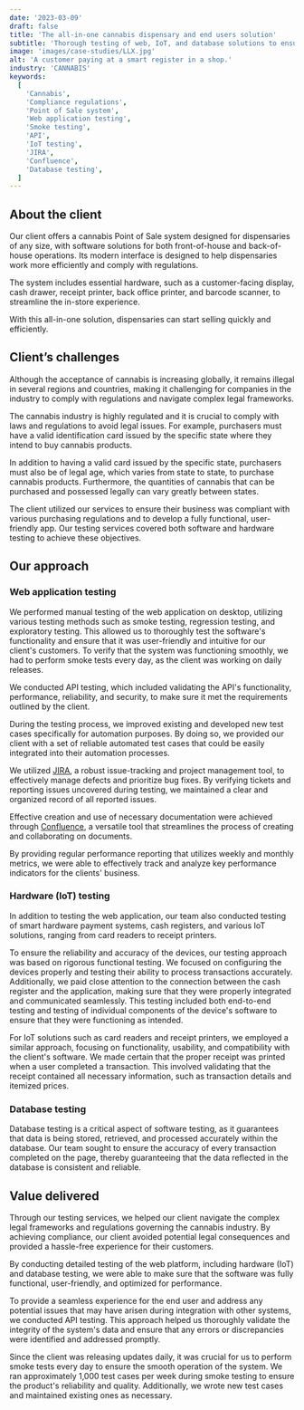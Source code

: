```yaml
---
date: '2023-03-09'
draft: false
title: 'The all-in-one cannabis dispensary and end users solution'
subtitle: 'Thorough testing of web, IoT, and database solutions to ensure functionality, usability, performance and compliance'
image: 'images/case-studies/LLX.jpg'
alt: 'A customer paying at a smart register in a shop.'
industry: 'CANNABIS'
keywords:
  [
    'Cannabis',
    'Compliance regulations',
    'Point of Sale system',
    'Web application testing',
    'Smoke testing',
    'API',
    'IoT testing',
    'JIRA',
    'Confluence',
    'Database testing',
  ]
---
```


## About the client

Our client offers a cannabis Point of Sale system designed for dispensaries of any size, with software solutions for both front-of-house and back-of-house operations. Its modern interface is designed to help dispensaries work more efficiently and comply with regulations.

The system includes essential hardware, such as a customer-facing display, cash drawer, receipt printer, back office printer, and barcode scanner, to streamline the in-store experience.

With this all-in-one solution, dispensaries can start selling quickly and efficiently.

## Client’s challenges

Although the acceptance of cannabis is increasing globally, it remains illegal in several regions and countries, making it challenging for companies in the industry to comply with regulations and navigate complex legal frameworks.

The cannabis industry is highly regulated and it is crucial to comply with laws and regulations to avoid legal issues. For example, purchasers must have a valid identification card issued by the specific state where they intend to buy cannabis products.

In addition to having a valid card issued by the specific state, purchasers must also be of legal age, which varies from state to state, to purchase cannabis products. Furthermore, the quantities of cannabis that can be purchased and possessed legally can vary greatly between states.

The client utilized our services to ensure their business was compliant with various purchasing regulations and to develop a fully functional, user-friendly app. Our testing services covered both software and hardware testing to achieve these objectives.

## Our approach

### Web application testing

We performed manual testing of the web application on desktop, utilizing various testing methods such as smoke testing, regression testing, and exploratory testing. This allowed us to thoroughly test the software's functionality and ensure that it was user-friendly and intuitive for our client's customers. To verify that the system was functioning smoothly, we had to perform smoke tests every day, as the client was working on daily releases.

We conducted API testing, which included validating the API's functionality, performance, reliability, and security, to make sure it met the requirements outlined by the client.

During the testing process, we improved existing and developed new test cases specifically for automation purposes. By doing so, we provided our client with a set of reliable automated test cases that could be easily integrated into their automation processes.

We utilized [JIRA](https://www.atlassian.com/software/jira), a robust issue-tracking and project management tool, to effectively manage defects and prioritize bug fixes. By verifying tickets and reporting issues uncovered during testing, we maintained a clear and organized record of all reported issues.

Effective creation and use of necessary documentation were achieved through [Confluence](https://www.atlassian.com/software/confluence), a versatile tool that streamlines the process of creating and collaborating on documents.

By providing regular performance reporting that utilizes weekly and monthly metrics, we were able to effectively track and analyze key performance indicators for the clients' business.

### Hardware (IoT) testing

In addition to testing the web application, our team also conducted testing of smart hardware payment systems, cash registers, and various IoT solutions, ranging from card readers to receipt printers.

To ensure the reliability and accuracy of the devices, our testing approach was based on rigorous functional testing. We focused on configuring the devices properly and testing their ability to process transactions accurately. Additionally, we paid close attention to the connection between the cash register and the application, making sure that they were properly integrated and communicated seamlessly. This testing included both end-to-end testing and testing of individual components of the device's software to ensure that they were functioning as intended.

For IoT solutions such as card readers and receipt printers, we employed a similar approach, focusing on functionality, usability, and compatibility with the client's software. We made certain that the proper receipt was printed when a user completed a transaction. This involved validating that the receipt contained all necessary information, such as transaction details and itemized prices.

### Database testing

Database testing is a critical aspect of software testing, as it guarantees that data is being stored, retrieved, and processed accurately within the database. Our team sought to ensure the accuracy of every transaction completed on the page, thereby guaranteeing that the data reflected in the database is consistent and reliable.

## Value delivered

Through our testing services, we helped our client navigate the complex legal frameworks and regulations governing the cannabis industry. By achieving compliance, our client avoided potential legal consequences and provided a hassle-free experience for their customers.

By conducting detailed testing of the web platform, including hardware (IoT) and database testing, we were able to make sure that the software was fully functional, user-friendly, and optimized for performance.

To provide a seamless experience for the end user and address any potential issues that may have arisen during integration with other systems, we conducted API testing. This approach helped us thoroughly validate the integrity of the system's data and ensure that any errors or discrepancies were identified and addressed promptly.

Since the client was releasing updates daily, it was crucial for us to perform smoke tests every day to ensure the smooth operation of the system. We ran approximately 1,000 test cases per week during smoke testing to ensure the product's reliability and quality. Additionally, we wrote new test cases and maintained existing ones as necessary.
